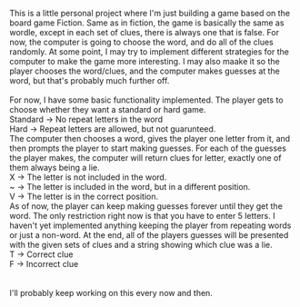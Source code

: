 This is a little personal project where I'm just building a game based on the board game Fiction.
Same as in fiction, the game is basically the same as wordle, except in each set of clues, there is always one that is false.
For now, the computer is going to choose the word, and do all of the clues randomly. At some point, I may try to implement different 
strategies for the computer to make the game more interesting.
I may also maake it so the player chooses the word/clues, and the computer makes guesses at the word, but that's probably much further off.
\
\
For now, I have some basic functionality implemented. 
The player gets to choose whether they want a standard or hard game.
\
Standard -> No repeat letters in the word
\
Hard -> Repeat letters are allowed, but not guarunteed.
\
The computer then chooses a word, gives the player one letter from it, and then prompts the player to start making guesses.
For each of the guesses the player makes, the computer will return clues for letter, exactly one of them always being a lie.
\
X -> The letter is not included in the word.
\
~ -> The letter is included in the word, but in a different position.
\
V -> The letter is in the correct position.
\
As of now, the player can keep making guesses forever until they get the word. The only restriction right now is that you have to enter 5 letters.
I haven't yet implemented anything keeping the player from repeating words or just a non-word. 
At the end, all of the players guesses will be presented with the given sets of clues and a string showing which clue was a lie.
\
T -> Correct clue
\
F -> Incorrect clue
\
\
\
I'll probably keep working on this every now and then.
